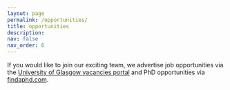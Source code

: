 ```yaml
---
layout: page
permalink: /opportunities/
title: opportunities
description: 
nav: false
nav_order: 6
---
```


If you would like to join our exciting team, we advertise job opportunities via the <a href='https://www.gla.ac.uk/explore/jobs/'>University of Glasgow vacancies portal</a> and PhD opportunities via <a href='https://www.findaphd.com/'>findaphd.com</a>.
